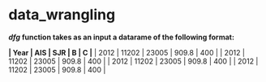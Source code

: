 # data_wrangling

**_dfg_ function takes as an input a datarame of the following format:**

**|  Year  |  AIS  |  SJR  |   B   |  C  |**
  |  2012  | 11202 | 23005 | 909.8 | 400 |
  |  2012  | 11202 | 23005 | 909.8 | 400 |
  |  2012  | 11202 | 23005 | 909.8 | 400 |
  |  2012  | 11202 | 23005 | 909.8 | 400 |
